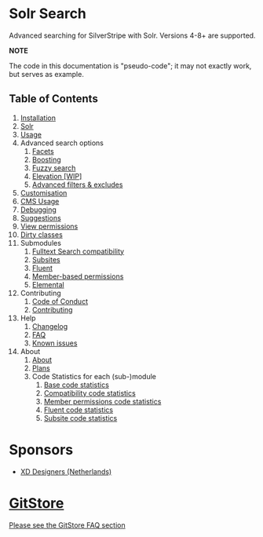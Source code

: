 # Solr Search

Advanced searching for SilverStripe with Solr. Versions 4-8+ are supported.

**NOTE**

The code in this documentation is "pseudo-code"; it may not exactly work, but serves as example.

## Table of Contents

01. [Installation](01-Installation.md)
02. [Solr](02-Solr.md)
03. [Usage](03-Usage.md)
04. Advanced search options
    01. [Facets](04-Advanced-Options/01-Faceting.md)
    02. [Boosting](04-Advanced-Options/02-Boosting.md)
    03. [Fuzzy search](04-Advanced-Options/03-Fuzzy-search.md)
    04. [Elevation [WIP]](04-Advanced-Options/04-Elevation.md)
    05. [Advanced filters & excludes](04-Advanced-Options/05-Filters-excludes.md)
05. [Customisation](05-Customisation.md)
06. [CMS Usage](06-CMS-Usage.md)
07. [Debugging](07-Debugging.md)
08. [Suggestions](08-Suggestions.md)
09. [View permissions](09-View-Permissions.md)
10. [Dirty classes](10-Dirty-classes.md)
11. Submodules
    01. [Fulltext Search compatibility](11-Submodules/01-Fulltext-Search-Compatibility.md)
    02. [Subsites](11-Submodules/02-Subsites.md)
    03. [Fluent](11-Submodules/03-Fluent.md)
    04. [Member-based permissions](11-Submodules/04-Member-based-permissions.md)
    05. [Elemental](11-Submodules/05-Elemental.md)
12. Contributing
    01. [Code of Conduct](12-Contributing/01-Code-of-Conduct.md)
    02. [Contributing](12-Contributing/02-Contributing.md) 
13. Help
    01. [Changelog](13-Help/01-Changelog.md)
    02. [FAQ](13-Help/02-FAQ.md)
    03. [Known issues](13-Help/03-Known-issues.md)
14. About
    01. [About](14-About/01-About.md)
    02. [Plans](14-About/02-Plans.md)
    03. Code Statistics for each (sub-)module
        01. [Base code statistics](14-About/03-Codebase/01-Main-stats.md)
        02. [Compatibility code statistics](14-About/03-Codebase/02-Compatibility-stats.md)
        03. [Member permissions code statistics](14-About/03-Codebase/03-Member-permission-stats.md)
        04. [Fluent code statistics](14-About/03-Codebase/04-Fluent-stats.md)
        05. [Subsite code statistics](14-About/03-Codebase/05-Subsites-stats.md)
    
# Sponsors

- [XD Designers (Netherlands)](https://www.xd.nl)
    
# [GitStore](https://enjoy.gitstore.app/repositories/Firesphere/silverstripe-solr-search)

[Please see the GitStore FAQ section](13-Help/02-FAQ.html#gitstore)

